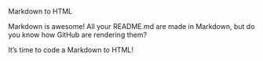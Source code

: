Markdown to HTML

Markdown is awesome! All your README.md are made in Markdown, but do you know how GitHub are rendering them?

It’s time to code a Markdown to HTML!

